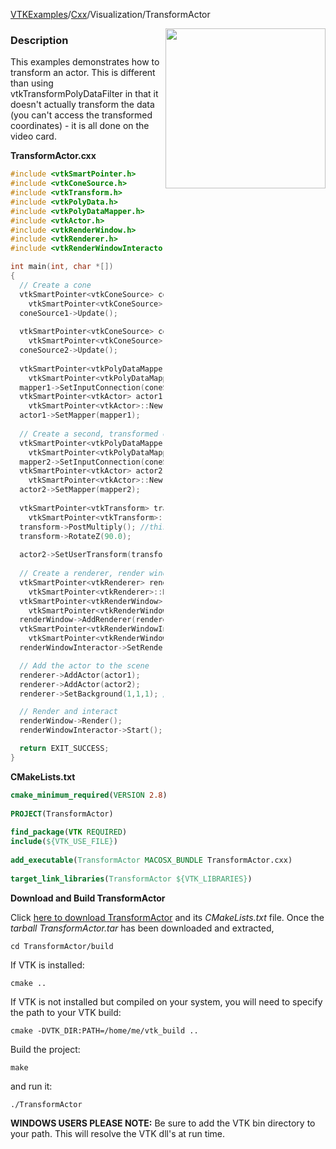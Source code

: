[VTKExamples](/home/)/[Cxx](/Cxx)/Visualization/TransformActor

<img align="right" src="https://github.com/lorensen/VTKExamples/blob/gh-pages/Testing/Baseline/Visualization/TestTransformActor.png?raw=true" width="256" />

### Description
This examples demonstrates how to transform an actor. This is different than using vtkTransformPolyDataFilter in that it doesn't actually transform the data (you can't access the transformed coordinates) - it is all done on the video card.

**TransformActor.cxx**
```c++
#include <vtkSmartPointer.h>
#include <vtkConeSource.h>
#include <vtkTransform.h>
#include <vtkPolyData.h>
#include <vtkPolyDataMapper.h>
#include <vtkActor.h>
#include <vtkRenderWindow.h>
#include <vtkRenderer.h>
#include <vtkRenderWindowInteractor.h>

int main(int, char *[])
{
  // Create a cone
  vtkSmartPointer<vtkConeSource> coneSource1 = 
    vtkSmartPointer<vtkConeSource>::New();
  coneSource1->Update();
  
  vtkSmartPointer<vtkConeSource> coneSource2 = 
    vtkSmartPointer<vtkConeSource>::New();
  coneSource2->Update();
  
  vtkSmartPointer<vtkPolyDataMapper> mapper1 = 
    vtkSmartPointer<vtkPolyDataMapper>::New();
  mapper1->SetInputConnection(coneSource1->GetOutputPort());
  vtkSmartPointer<vtkActor> actor1 = 
    vtkSmartPointer<vtkActor>::New();
  actor1->SetMapper(mapper1);
  
  // Create a second, transformed cone
  vtkSmartPointer<vtkPolyDataMapper> mapper2 = 
    vtkSmartPointer<vtkPolyDataMapper>::New();
  mapper2->SetInputConnection(coneSource2->GetOutputPort());
  vtkSmartPointer<vtkActor> actor2 = 
    vtkSmartPointer<vtkActor>::New();
  actor2->SetMapper(mapper2);
  
  vtkSmartPointer<vtkTransform> transform = 
    vtkSmartPointer<vtkTransform>::New();
  transform->PostMultiply(); //this is the key line
  transform->RotateZ(90.0);
  
  actor2->SetUserTransform(transform);
  
  // Create a renderer, render window, and interactor
  vtkSmartPointer<vtkRenderer> renderer = 
    vtkSmartPointer<vtkRenderer>::New();
  vtkSmartPointer<vtkRenderWindow> renderWindow = 
    vtkSmartPointer<vtkRenderWindow>::New();
  renderWindow->AddRenderer(renderer);
  vtkSmartPointer<vtkRenderWindowInteractor> renderWindowInteractor = 
    vtkSmartPointer<vtkRenderWindowInteractor>::New();
  renderWindowInteractor->SetRenderWindow(renderWindow);

  // Add the actor to the scene
  renderer->AddActor(actor1);
  renderer->AddActor(actor2);
  renderer->SetBackground(1,1,1); // Background color white

  // Render and interact
  renderWindow->Render();
  renderWindowInteractor->Start();

  return EXIT_SUCCESS;
}
```
**CMakeLists.txt**
```cmake
cmake_minimum_required(VERSION 2.8)
 
PROJECT(TransformActor)
 
find_package(VTK REQUIRED)
include(${VTK_USE_FILE})
 
add_executable(TransformActor MACOSX_BUNDLE TransformActor.cxx)
 
target_link_libraries(TransformActor ${VTK_LIBRARIES})
```

**Download and Build TransformActor**

Click [here to download TransformActor](https://github.com/lorensen/VTKWikiExamplesTarballs/raw/master/TransformActor.tar) and its *CMakeLists.txt* file.
Once the *tarball TransformActor.tar* has been downloaded and extracted,
```
cd TransformActor/build 
```
If VTK is installed:
```
cmake ..
```
If VTK is not installed but compiled on your system, you will need to specify the path to your VTK build:
```
cmake -DVTK_DIR:PATH=/home/me/vtk_build ..
```
Build the project:
```
make
```
and run it:
```
./TransformActor
```
**WINDOWS USERS PLEASE NOTE:** Be sure to add the VTK bin directory to your path. This will resolve the VTK dll's at run time.

